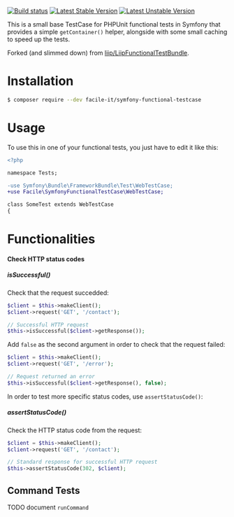 [![Build status][Travis Master image]][Travis Master]
[![Latest Stable Version](https://poser.pugx.org/facile-it/symfony-functional-testcase/v/stable)](https://packagist.org/packages/facile-it/symfony-functional-testcase)
[![Latest Unstable Version](https://poser.pugx.org/facile-it/symfony-functional-testcase/v/unstable)](https://packagist.org/packages/facile-it/symfony-functional-testcase)

This is a small base TestCase for PHPUnit functional tests in Symfony that provides a simple `getContainer()` helper, 
alongside with some small caching to speed up the tests. 

Forked (and slimmed down) from [liip/LiipFunctionalTestBundle](https://github.com/liip/LiipFunctionalTestBundle). 

# Installation
```bash
$ composer require --dev facile-it/symfony-functional-testcase
```

# Usage
To use this in one of your functional tests, you just have to edit it like this:

```diff
<?php

namespace Tests;

-use Symfony\Bundle\FrameworkBundle\Test\WebTestCase;
+use Facile\SymfonyFunctionalTestCase\WebTestCase;

class SomeTest extends WebTestCase
{
```

# Functionalities

#### Check HTTP status codes

##### isSuccessful()

Check that the request succedded:

```php
$client = $this->makeClient();
$client->request('GET', '/contact');

// Successful HTTP request
$this->isSuccessful($client->getResponse());
```

Add `false` as the second argument in order to check that the request failed:

```php
$client = $this->makeClient();
$client->request('GET', '/error');

// Request returned an error
$this->isSuccessful($client->getResponse(), false);
```

In order to test more specific status codes, use `assertStatusCode()`:

##### assertStatusCode()

Check the HTTP status code from the request:

```php
$client = $this->makeClient();
$client->request('GET', '/contact');

// Standard response for successful HTTP request
$this->assertStatusCode(302, $client);
```

## Command Tests
TODO document `runCommand`

[Travis Master]: https://travis-ci.org/facile-it/symfony-functional-testcase
[Travis Master image]: https://travis-ci.org/facile-it/symfony-functional-testcase.svg?branch=master
